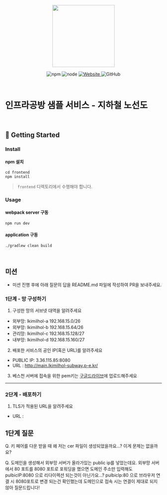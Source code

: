 <p align="center">
    <img width="200px;" src="https://raw.githubusercontent.com/woowacourse/atdd-subway-admin-frontend/master/images/main_logo.png"/>
</p>
<p align="center">
  <img alt="npm" src="https://img.shields.io/badge/npm-%3E%3D%205.5.0-blue">
  <img alt="node" src="https://img.shields.io/badge/node-%3E%3D%209.3.0-blue">
  <a href="https://edu.nextstep.camp/c/R89PYi5H" alt="nextstep atdd">
    <img alt="Website" src="https://img.shields.io/website?url=https%3A%2F%2Fedu.nextstep.camp%2Fc%2FR89PYi5H">
  </a>
  <img alt="GitHub" src="https://img.shields.io/github/license/next-step/atdd-subway-service">
</p>

<br>

# 인프라공방 샘플 서비스 - 지하철 노선도

<br>

## 🚀 Getting Started

### Install
#### npm 설치
```
cd frontend
npm install
```
> `frontend` 디렉토리에서 수행해야 합니다.

### Usage
#### webpack server 구동
```
npm run dev
```
#### application 구동
```
./gradlew clean build
```
<br>

## 미션

* 미션 진행 후에 아래 질문의 답을 README.md 파일에 작성하여 PR을 보내주세요.

### 1단계 - 망 구성하기
1. 구성한 망의 서브넷 대역을 알려주세요
- 외부망: lkimilhol-a 192.168.15.0/26
- 외부망: lkimilhol-b 192.168.15.64/26
- 관리망: lkimilhol-c 192.168.15.128/27
- 내부망: lkimilhol-d 192.168.15.160/27

2. 배포한 서비스의 공인 IP(혹은 URL)를 알려주세요

- PUBLIC IP: 3.36.115.85:8080
- URL : http://main.lkimilhol-subway.p-e.kr/

3. 베스천 서버에 접속을 위한 pem키는 [구글드라이브](https://drive.google.com/drive/folders/1dZiCUwNeH1LMglp8dyTqqsL1b2yBnzd1?usp=sharing)에 업로드해주세요

---

### 2단계 - 배포하기
1. TLS가 적용된 URL을 알려주세요

- URL : 



## 1단계 질문

Q. 키 페어를 다운 받을 때 왜 저는 cer 파일이 생성되었을까요...? 이게 문제는 없을까요?

Q. 도메인을 생성해서 외부망 서버가 올라가있는 public ip를 넣었는데요. 외부망 서버에서 80 포트를 8080 포트로 포워딩을 했으면 도메인 주소만 입력해도 pulbicIP:8080 으로 리다이렉션 되는것이 아닌가요...? pulbicIp:80 으로 브라우저 연결 시 8080포트로 변경 되는건 확인했는데 도메인으로 접속 시는 연결이 제대로 되지 않아 질문드립니다!
